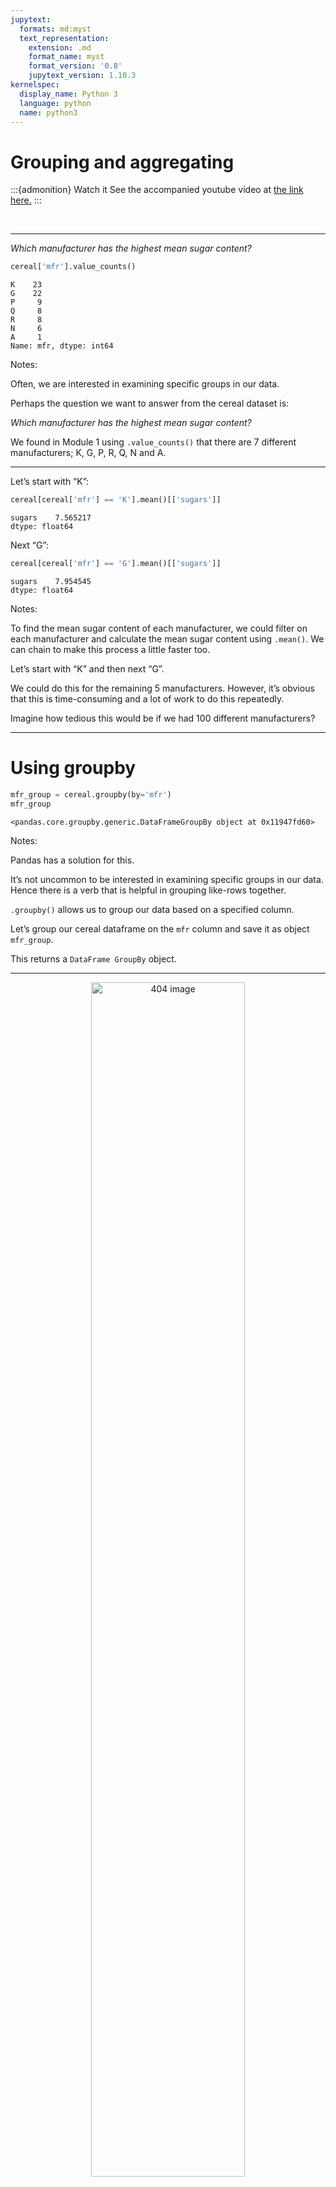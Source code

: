 ```yaml
---
jupytext:
  formats: md:myst
  text_representation:
    extension: .md
    format_name: myst
    format_version: '0.8'
    jupytext_version: 1.10.3
kernelspec:
  display_name: Python 3
  language: python
  name: python3
---
```



# Grouping and aggregating

:::{admonition} Watch it
See the accompanied youtube video at <a href="https://www.youtube.com/embed/WCWi1R2CQsY?rel=0?start=1740&end=2104" target="_blank">the link here.</a>
:::


<br>

---

*_Which manufacturer has the highest mean sugar content?_*

``` python
cereal['mfr'].value_counts()
```

```out
K    23
G    22
P     9
Q     8
R     8
N     6
A     1
Name: mfr, dtype: int64
```

Notes:

Often, we are interested in examining specific groups in our data.

Perhaps the question we want to answer from the cereal dataset is:

*_Which manufacturer has the highest mean sugar content?_*

We found in Module 1 using `.value_counts()` that there are 7 different
manufacturers; K, G, P, R, Q, N and A.

---

Let’s start with “K”:

``` python
cereal[cereal['mfr'] == 'K'].mean()[['sugars']]
```

```out
sugars    7.565217
dtype: float64
```

Next “G”:

``` python
cereal[cereal['mfr'] == 'G'].mean()[['sugars']]
```

```out
sugars    7.954545
dtype: float64
```

Notes:

To find the mean sugar content of each manufacturer, we could filter on
each manufacturer and calculate the mean sugar content using `.mean()`.
We can chain to make this process a little faster too.

Let’s start with “K” and then next “G”.

We could do this for the remaining 5 manufacturers. However, it’s
obvious that this is time-consuming and a lot of work to do this
repeatedly.

Imagine how tedious this would be if we had 100 different manufacturers?

---

# Using groupby

``` python
mfr_group = cereal.groupby(by='mfr')
mfr_group
```

```out
<pandas.core.groupby.generic.DataFrameGroupBy object at 0x11947fd60>
```

Notes:

Pandas has a solution for this.

It’s not uncommon to be interested in examining specific groups in our
data. Hence there is a verb that is helpful in grouping like-rows
together.

`.groupby()` allows us to group our data based on a specified column.

Let’s group our cereal dataframe on the `mfr` column and save it as
object `mfr_group`.

This returns a `DataFrame GroupBy` object.

---

<center>

<img src='/module2/groupby.png'  alt="404 image" width = "70%" align="middle"/>

</center>

Notes:

For example if we only had two manufacturers, the output would look like
this.

What exactly is a groubpy object though?

---

``` python
mfr_group.groups
```

```out
{'A': [43], 'G': [5, 7, 11, 12, 13, 14, 18, 22, 31, 36, 40, 42, 47, 51, 59, 69, 70, 71, 72, 73, 75, 76], 'K': [2, 3, 6, 16, 17, 19, 21, 24, 25, 26, 28, 38, 39, 46, 48, 49, 50, 53, 58, 60, 62, 66, 67], 'N': [0, 20, 63, 64, 65, 68], 'P': [9, 27, 29, 30, 32, 33, 34, 37, 52], 'Q': [1, 10, 35, 41, 54, 55, 56, 57], 'R': [4, 8, 15, 23, 44, 45, 61, 74]}
```

Notes:

A `DataFrame GroupBy` object contains information about the groups of
the dataframe.

We can access it with the `.groups` attribute (noun).

Reading carefully, we can see there are 7 groups: `A`, `G`, `K`, `N`,
`P`, `Q` and `R`, and it lists the index labels (cereal names) in each
group.

---

``` python
mfr_group.groups['K']
```

```out
Int64Index([2, 3, 6, 16, 17, 19, 21, 24, 25, 26, 28, 38, 39, 46, 48, 49, 50, 53, 58, 60, 62, 66, 67], dtype='int64')
```

Notes:

We can obtain all the row index names of a group by specifying the group
name in square brackets after the `groups` method.

Take the group `K` as an example.

---

``` python
mfr_group.get_group('K')
```

```out
                         name mfr  type  calories  protein  fat  sodium  fiber  carbo  sugars  potass  vitamins  shelf  weight  cups     rating
2                    All-Bran   K  Cold        70        4    1     260    9.0    7.0       5     320        25      3     1.0  0.33  59.425505
3   All-Bran with Extra Fiber   K  Cold        50        4    0     140   14.0    8.0       0     330        25      3     1.0  0.50  93.704912
6                 Apple Jacks   K  Cold       110        2    0     125    1.0   11.0      14      30        25      2     1.0  1.00  33.174094
16                Corn Flakes   K  Cold       100        2    0     290    1.0   21.0       2      35        25      1     1.0  1.00  45.863324
..                        ...  ..   ...       ...      ...  ...     ...    ...    ...     ...     ...       ...    ...     ...   ...        ...
60             Raisin Squares   K  Cold        90        2    0       0    2.0   15.0       6     110        25      3     1.0  0.50  55.333142
62              Rice Krispies   K  Cold       110        2    0     290    0.0   22.0       3      35        25      1     1.0  1.00  40.560159
66                     Smacks   K  Cold       110        2    1      70    1.0    9.0      15      40        25      2     1.0  0.75  31.230054
67                  Special K   K  Cold       110        6    0     230    1.0   16.0       3      55        25      1     1.0  1.00  53.131324

[23 rows x 16 columns]
```

Notes:

We can get the full dataframe of the group `K` alone using the method
`.get_group()`.

---

``` python
cereal['mfr'].value_counts()
```

```out
K    23
G    22
P     9
Q     8
R     8
N     6
A     1
Name: mfr, dtype: int64
```

``` python
mfr_group.size()
```

```out
mfr
A     1
G    22
K    23
N     6
P     9
Q     8
R     8
dtype: int64
```

Notes:

Similarly to how we made frequency tables using `.value_counts()`, we
can now use `.size()` to obtain the number of rows in each group:

---

## Summary Statistics with Groups

``` python
mfr_group.mean()
```

```out
       calories   protein       fat      sodium     fiber      carbo    sugars      potass   vitamins     shelf    weight      cups     rating
mfr                                                                                                                                           
A    100.000000  4.000000  1.000000    0.000000  0.000000  16.000000  3.000000   95.000000  25.000000  2.000000  1.000000  1.000000  54.850917
G    111.363636  2.318182  1.363636  200.454545  1.272727  14.727273  7.954545   85.227273  35.227273  2.136364  1.049091  0.875000  34.485852
K    108.695652  2.652174  0.608696  174.782609  2.739130  15.130435  7.565217  103.043478  34.782609  2.347826  1.077826  0.796087  44.038462
N     86.666667  2.833333  0.166667   37.500000  4.000000  16.000000  1.833333  121.000000   8.333333  1.666667  0.971667  0.778333  67.968567
P    108.888889  2.444444  0.888889  146.111111  2.777778  13.222222  8.777778  113.888889  25.000000  2.444444  1.064444  0.714444  41.705744
Q     95.000000  2.625000  1.750000   92.500000  1.337500  10.250000  5.500000   74.375000  12.500000  2.375000  0.875000  0.823750  42.915990
R    115.000000  2.500000  1.250000  198.125000  1.875000  17.625000  6.125000   89.500000  25.000000  2.000000  1.000000  0.871250  41.542997
```

``` python
mfr_group.max()
```

```out
                        name  type  calories  protein  fat  sodium  fiber  carbo  sugars  potass  vitamins  shelf  weight  cups     rating
mfr                                                                                                                                       
A                      Maypo   Hot       100        4    1       0    0.0   16.0       3      95        25      2    1.00  1.00  54.850917
G        Wheaties Honey Gold  Cold       140        6    3     290    4.0   21.0      14     230       100      3    1.50  1.50  51.592193
K                  Special K  Cold       160        6    3     320   14.0   22.0      15     330       100      3    1.50  1.00  93.704912
N    Strawberry Fruit Wheats   Hot       100        4    1     130   10.0   21.0       6     280        25      3    1.00  1.00  74.472949
P      Post Nat. Raisin Bran  Cold       120        3    3     210    6.0   17.0      15     260        25      3    1.33  1.33  53.371007
Q             Quaker Oatmeal   Hot       120        5    5     220    2.7   14.0      12     135        25      3    1.00  1.00  63.005645
R                 Wheat Chex  Cold       150        4    3     280    4.0   23.0      11     170        25      3    1.00  1.13  49.787445
```

Notes:

What now?

Grouping doesn’t answer our initial question of ***Which manufacturer
has the highest mean sugar content?***

Where do we go from here?

We need to calculate the mean sugar content in each manufacturing
group\! With a groupby object, this is super simple, as shown here.

Using `.mean()` on our groupby object answers the initial question and
confirms that manufacturer “P” has the highest mean sugar content across
cereals.

See how convenient this was to do in comparison to our initial method?
Not only does this give us the result quicker, but it also gives us the
mean of each column of the dataframe.

Think of how many filtering and mean calculations would have to be done
if we were to do this using our initial approach.

Of course, using groups is not limited to finding only the mean. We can
do the same thing for other statistics too like `.min()` and `.max()`,
or many other operations.

---

## Aggregating dataframes

``` python
cereal.agg('mean')
```

```out
calories    106.883117
protein       2.545455
fat           1.012987
sodium      159.675325
               ...    
shelf         2.207792
weight        1.029610
cups          0.821039
rating       42.665705
Length: 13, dtype: float64
```

``` python
cereal.mean()
```

```out
calories    106.883117
protein       2.545455
fat           1.012987
sodium      159.675325
               ...    
shelf         2.207792
weight        1.029610
cups          0.821039
rating       42.665705
Length: 13, dtype: float64
```

Notes:

In situations where we want to collect multiple statistics together, we
can aggregate them in one step using a verb called `.agg()`.

`.agg()` can be used on its own using a single measurement, without
`.groupby()`.

Using `.agg()` with only a `mean` input is essentially the same thing as
calling the statistic `mean()` on the dataframe.

---

``` python
cereal.agg(['max', 'min', 'median'])
```

```out
                       name  mfr  type  calories  protein  fat  sodium  fiber  carbo  sugars  potass  vitamins  shelf  weight  cups     rating
max     Wheaties Honey Gold    R   Hot     160.0      6.0  5.0   320.0   14.0   23.0    15.0   330.0     100.0    3.0     1.5  1.50  93.704912
min               100% Bran    A  Cold      50.0      1.0  0.0     0.0    0.0    1.0     0.0     1.0       0.0    1.0     0.5  0.25  18.042851
median                  NaN  NaN   NaN     110.0      3.0  1.0   180.0    2.0   14.0     7.0    90.0      25.0    2.0     1.0  0.75  40.400208
```

Notes:

`.agg()` gets a chance to really shine when we want several specific
measures.

Let’s say we want the `max`, `min` and `median`. We specify them in
square brackets within our `.agg()` method.

This produces a convenient dataframe giving the value for each
statistic, for each column.

---

## Aggregating groupby objects

``` python
mfr_group.agg(['max', 'min', 'median'])
```

```out
    calories             protein            fat            sodium             fiber             carbo              sugars            potass            vitamins            shelf            weight               cups                  rating                      
         max  min median     max min median max min median    max  min median   max  min median   max   min median    max min median    max min median      max min median   max min median    max   min median   max   min median        max        min     median
mfr                                                                                                                                                                                                                                                                
A        100  100    100       4   4    4.0   1   1      1      0    0    0.0   0.0  0.0    0.0  16.0  16.0  16.00      3   3    3.0     95  95   95.0       25  25   25.0     2   2    2.0   1.00  1.00    1.0  1.00  1.00  1.000  54.850917  54.850917  54.850917
G        140  100    110       6   1    2.0   3   1      1    290  140  200.0   4.0  0.0    1.5  21.0  10.5  14.25     14   1    8.5    230  25   80.0      100  25   25.0     3   1    2.0   1.50  1.00    1.0  1.50  0.50  0.875  51.592193  19.823573  36.181877
K        160   50    110       6   1    3.0   3   0      0    320    0  170.0  14.0  0.0    1.0  22.0   7.0  15.00     15   0    7.0    330  20   60.0      100  25   25.0     3   1    3.0   1.50  1.00    1.0  1.00  0.33  0.750  93.704912  29.924285  40.560159
N        100   70     90       4   2    3.0   1   0      0    130    0    7.5  10.0  1.0    3.0  21.0   5.0  17.50      6   0    0.0    280   1  107.5       25   0    0.0     3   1    1.5   1.00  0.83    1.0  1.00  0.33  0.835  74.472949  59.363993  68.319429
P        120   90    110       3   1    3.0   3   0      1    210   45  160.0   6.0  0.0    3.0  17.0  11.0  13.00     15   3   10.0    260  25   90.0       25  25   25.0     3   1    3.0   1.33  1.00    1.0  1.33  0.25  0.670  53.371007  28.025765  40.917047
Q        120   50    100       5   1    2.5   5   0      2    220    0   75.0   2.7  0.0    1.5  14.0   1.0  12.00     12   0    6.0    135  15   72.5       25   0   12.5     3   1    2.5   1.00  0.50    1.0  1.00  0.50  0.875  63.005645  18.042851  47.419974
R        150   90    110       4   1    2.0   3   0      1    280   95  200.0   4.0  0.0    2.0  23.0  14.0  16.50     11   2    5.5    170   1   97.5       25  25   25.0     3   1    2.0   1.00  1.00    1.0  1.13  0.67  0.875  49.787445  34.139765  41.721976
```

Notes:

`.agg()` is particularly useful with groupby objects.

Let’s try it on our manufacturer `groupby` object named `mfr_group`.

This gives us a value for each group and for each statistic we
specified.

For example:

Look at the ‘150’ in the bottom row on the far left under `calories`.
The interpretation is that, for cases where the manufacturer is ‘R’, the
max number of calories is 150.

In a similar manner if the manufacturer is ‘P’ the minumum amount of
sodium is 45.

---

## Extra Fancy Aggregation

``` python
mfr_group.agg({"calories":['max', 'min'],
               "rating":['sum'],  
               "sugars":['mean', 'median']})
```

```out
    calories            rating    sugars       
         max  min          sum      mean median
mfr                                            
A        100  100    54.850917  3.000000    3.0
G        140  100   758.688737  7.954545    8.5
K        160   50  1012.884634  7.565217    7.0
N        100   70   407.811403  1.833333    0.0
P        120   90   375.351697  8.777778   10.0
Q        120   50   343.327919  5.500000    6.0
R        150   90   332.343977  6.125000    5.5
```

Notes:

You might have noticed that when we used `.agg()`, we calculated the
same 3 statistics for every column in the dataframe. But we can also
calculate different statistics for different columns.

Let’s say we are concerned about the `max` and `min` calorie values, the
total `sum` of the ratings and the `mean` and `median` sugar content for
each manufacturing group.

We can achieve this by wrapping everything in curly brackets and using a
colon to separate the column name from the statistics values. We need to
put the statistics within square brackets.

The code is a bit more complicated, but the result is a bit easier to
read.

:::{admonition} Let’s apply what we learned!

Bringing back our Fruit Salad dataframe:

```out
           name    colour    location    seed   shape  sweetness   water-content  weight
0         apple       red     canada    True   round     True          84         100
1        banana    yellow     mexico   False    long     True          75         120
2    cantaloupe    orange      spain    True   round     True          90        1360
3  dragon-fruit   magenta      china    True   round    False          96         600
4    elderberry    purple    austria   False   round     True          80           5
5           fig    purple     turkey   False    oval    False          78          40
6         guava     green     mexico    True    oval     True          83         450
7   huckleberry      blue     canada    True   round     True          73           5
8          kiwi     brown      china    True   round     True          80          76
9         lemon    yellow     mexico   False    oval    False          83          65
```
 
1\. Which of the following columns contain numerical data?                             
a) `colour`, `shape`, `water-content` 
b) `water-content`, `weight`      
c) `colour`, `seed`, `water-content`, `weight`           
d) All of the columns are categorical            

2\. We need summary statistics of both numerical and categorical columns of the dataframe `fruit_salad`. What code would be suitable for this?        
a) `df.describe()`        
b) `fruit_salad.describe()`        
c) `fruit_salad.describe(include="all")`        
d) `fruit_salad.summary(include="all")`    

:::

```{admonition} Solutions!
:class: tip, dropdown

1. b) `water-content`, `weight`   
2. c) `fruit_salad.describe(include="all")` 
